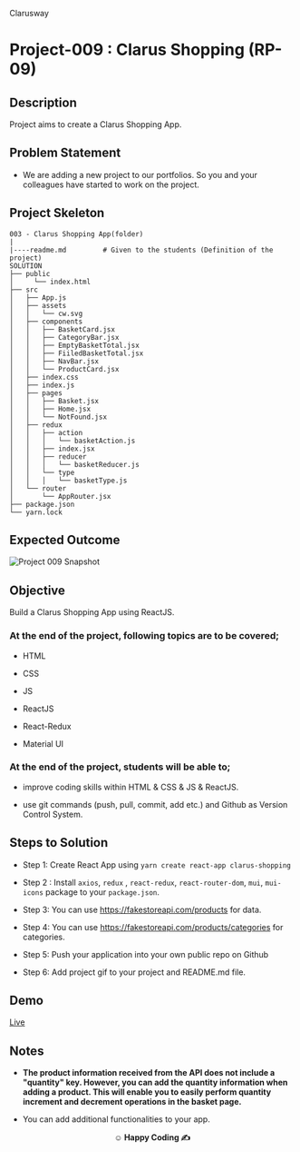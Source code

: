 <p>Clarusway<img align="right"
  src="https://secure.meetupstatic.com/photos/event/3/1/b/9/600_488352729.jpeg"  width="15px"></p>

# Project-009 : Clarus Shopping (RP-09)

## Description

Project aims to create a Clarus Shopping App.

## Problem Statement

- We are adding a new project to our portfolios. So you and your colleagues have started to work on the project.

## Project Skeleton

```
003 - Clarus Shopping App(folder)
|
|----readme.md         # Given to the students (Definition of the project)
SOLUTION
├── public
│     └── index.html
├── src
│   ├── App.js
│   ├── assets
│   │   └── cw.svg
│   ├── components
│   │   ├── BasketCard.jsx
│   │   ├── CategoryBar.jsx
│   │   ├── EmptyBasketTotal.jsx
│   │   ├── FiiledBasketTotal.jsx
│   │   ├── NavBar.jsx
│   │   └── ProductCard.jsx
│   ├── index.css
│   ├── index.js
│   ├── pages
│   │   ├── Basket.jsx
│   │   ├── Home.jsx
│   │   └── NotFound.jsx
│   ├── redux
│   │   ├── action
│   │   │   └── basketAction.js
│   │   ├── index.jsx
│   │   ├── reducer
│   │   │   └── basketReducer.js
│   │   └── type
│   │   │   └── basketType.js
│   └── router
│       └── AppRouter.jsx
├── package.json
└── yarn.lock
```

## Expected Outcome

![Project 009 Snapshot](clarus-shopping.gif)

## Objective

Build a Clarus Shopping App using ReactJS.

### At the end of the project, following topics are to be covered;

- HTML

- CSS

- JS

- ReactJS

- React-Redux

- Material UI

### At the end of the project, students will be able to;

- improve coding skills within HTML & CSS & JS & ReactJS.

- use git commands (push, pull, commit, add etc.) and Github as Version Control System.

## Steps to Solution

- Step 1: Create React App using `yarn create react-app clarus-shopping`

- Step 2 : Install `axios`, `redux` , `react-redux`, `react-router-dom`, `mui`, `mui-icons` package to your `package.json`. 

- Step 3: You can use https://fakestoreapi.com/products for data.

- Step 4: You can use https://fakestoreapi.com/products/categories for categories.

- Step 5: Push your application into your own public repo on Github

- Step 6: Add project gif to your project and README.md file.

## Demo
[Live](https://clarus-shopping.vercel.app/)
## Notes

- **The product information received from the API does not include a "quantity" key. However, you can add the quantity information when adding a product. This will enable you to easily perform quantity increment and decrement operations in the basket page.**

- You can add additional functionalities to your app.

**<p align="center">&#9786; Happy Coding &#9997;</p>**